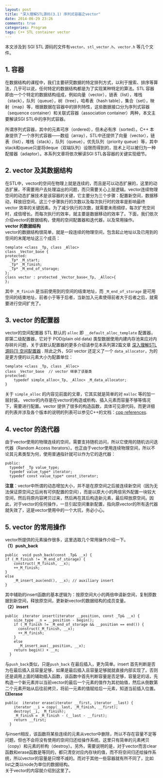 ```yaml
---
layout: post
title: "深入理解STL源码(3.1) 序列式容器之vector"
date: 2014-06-29 23:26
comments: true
categories: Program
tags: C++ STL container vector
---
```

本文涉及到 SGI STL 源码的文件有`vector`、`stl_vector.h`、`vector.h` 等几个文件。  

## 1. 容器  
在数据结构的课程中，我们主要研究数据的特定排列方式，以利于搜索、排序等算法，几乎可以说，任何特定的数据结构都是为了实现某种特定的算法。STL 容器即由一个个特定的数据结构组成，例如向量（vector），链表（list），堆栈（stack），队列（queue），树（tree），哈希表（hash table），集合（set），映射（map）等，根据数据在容器中的排列特性，这些数据接口分为序列式容器（sequence container）和关联式容器（association container）两种，本文主要解读SGI STL中的序列式容器。  

所谓序列式容器，其中的元素可序（ordered），但未必有序（sorted）。C++ 本身提供了一个序列式容器——数组（array），STL中还提供了向量（vector），链表（list），堆栈（stack），队列（queue），优先队列（priority queue）等，其中stack和queue只是将deque（双端队列）设限而得到的，技术上可以被归为一种配接器（adaptor）。本系列文章将依次解读SGI STL各容器的关键实现细节。

## 2. vector 及其数据结构  
在STL中，vector的空间在物理上就是连续的，而且是可以动态扩展的，这里的动态扩展，不需要用户去处理溢出的问题，而只需要关心上层逻辑。vector连续物理空间的动态扩展技术是该容器的关键，它主要分为三个步骤：配置新空间，数据移动，释放旧空间。这三个步骤执行的次数以及每次执行时的效率是影响最终 vector 效率的关键因素。为了减少执行的次数，就需要未雨绸缪，每次扩充空间时，成倍增长。而每次执行的效率，就主要是数据移动的效率了。下面，我们依次介绍vector的数据结构，使用的空间配置器和迭代器，以及常用操作。  
**vector 的数据结构**  
vector的数据结构很简单，就是一段连续的物理空间，包含起止地址以及已用到的空间的末尾地址这三个成员：  
```
template <class _Tp, class _Alloc>
class _Vector_base {
protected:
  _Tp* _M_start;
  _Tp* _M_finish;
  _Tp* _M_end_of_storage;
};
class vector : protected _Vector_base<_Tp, _Alloc>{
};
```
<!-- more -->
其中 `_M_finish` 是当前使用到的空间的结束地址，而 `_M_end_of_storage` 是可用空间的结束地址，前者小于等于后者，当新加入元素使得前者大于后者之后，就需要进行空间扩充了。

## 3. vector 的配置器  
vector的空间配置器 STL 默认的 `alloc` 即 `__default_alloc_template` 配置器，即第二级配置器，它对于 POD(plain old data) 类型数据使用内建内存池来应对内存碎片问题，关于该默认配置器的更多介绍请参见本系列第2篇文章 [深入理解STL源码(1) 空间配置器](http://ibillxia.github.io/blog/2014/06/13/stl-source-insight-1-memory-allocator/) . 除此之外，SGI vector 还定义了一个 `data_allocator`，为的是更方便的以元素大小为配置单位：  
```
template <class _Tp, class _Alloc> 
class _Vector_base  // vector 继承了该基类
protected:
    typedef simple_alloc<_Tp, _Alloc> _M_data_allocator;
}
```
关于 `simple_alloc` 的内容见前面的文章，它其实就是简单的对 `malloc` 等的加一层封装。
vector的内存是在vector的构造或析构、插入元素而容量不够等情况下，需要进行配置。vector 提供了很多的构造函数，具体可见源代码，而更详细的列表并涉及各个版本的说明的列表可以参见C++的文档：[cpp references](http://en.cppreference.com/w/cpp/container/vector/vector).  
## 4. vector 的迭代器  
由于vector使用的物理连续的空间，需要支持随机访问，所以它使用的随机访问迭代器（Random Access Iterators）。也正由于vector使用连续物理空间，所以不论其元素类型为何，使用普通指针就可以作为它的迭代器：  
```
public:
  typedef _Tp value_type;
  typedef value_type* iterator;
  typedef const value_type* const_iterator;
```
**注意**：vector中所谓的动态增加大小，并不是在原空间之后接连续新空间（因为无法保证原空间之后尚有可供配置的空间），而是以原大小的两倍另外配置一块较大空间，然后将原内容拷贝过来，然后再在其后构造新元素，最后释放原空间。因此，对于vector的任何操作，一旦引起空间重新配置，指向原vector的所有迭代器就失效了，这是vector使用中的一个大坑，务必小心。  
## 5. vector 的常用操作  
vector所提供的元素操作很多，这里选取几个常用操作介绍一下。  
**（1）push_back**  
```
public  void push_back(const _Tp& __x) {
if (_M_finish != _M_end_of_storage) {
    construct(_M_finish, __x);
    ++_M_finish;
}
else
    _M_insert_aux(end(), __x); // auxiliary insert
}
```
其中辅助的insert函数的基本逻辑为：按原空间大小的两倍申请新空间，复制原数据到新空间，释放原空间，更新新vector的数据结构的成员变量。  
**（2）insert**  
```
public  iterator insert(iterator __position, const _Tp& __x) {
    size_type __n = __position - begin();
    if (_M_finish != _M_end_of_storage && __position == end()) {
      construct(_M_finish, __x);
      ++_M_finish;
    }
    else
      _M_insert_aux(__position, __x);
    return begin() + __n;
  }
```
与`push_back`类似，只是`push_back` 在最后插入，更为简单。insert 首先判断是否为在最后插入且容量足够，如果是最后插入且容量足够就就直接内部实现了。否则还是调用上面的辅助插入函数，该函数中首先判断容量是否足够，容量足的话，先构造一个新元素并以当前vector的最后一个元素的值作为其初始值，然后从倒数第二个元素开始从后往前拷贝，将前一元素的值赋给后一元素，知道当前插入位置。  
**(3)erase**  
```
public  iterator erase(iterator __first, iterator __last) {
    iterator __i = copy(__last, _M_finish, __first);
    destroy(__i, _M_finish);
    _M_finish = _M_finish - (__last - __first);
    return __first;
  }
```
与insert相反，该函数将某些连续的元素从vector中删除，所以不存在容量不足等问题，但也不会将没有使用的空间归还给操作系统。这里只有简单的元素拷贝（copy）和元素的析构（destroy）。另外，需要说明的是，对于vector而言clear函数和erase函数是等同的，都只清空对应内存块的值，而不将空间归还给操作系统，所以vector的容量是只增不减的。而对于其他一些容器就有所不同了，比如list之类以node为单位的数据结构。  
关于vector的内容就介绍到这里了。
